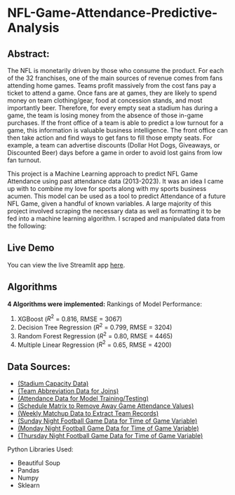 # NFL-Game-Attendance-Predictive-Analysis
## **Abstract**:
The NFL is monetarily driven by those who consume the product. For each of the 32 franchises, one of the main sources of revenue comes from fans attending home games. Teams profit massively from the cost fans pay a ticket to attend a game. Once fans are at games, they are likely to spend money on team clothing/gear, food at concession stands, and most importantly beer. Therefore, for every empty seat a stadium has during a game, the team is losing money from the absence of those in-game purchases. If the front office of a team is able to predict a low turnout for a game, this information is valuable business intelligence. The front office can then take action and find ways to get fans to fill those empty seats. For example, a team can advertise discounts (Dollar Hot Dogs, Giveaways, or Discounted Beer) days before a game in order to avoid lost gains from low fan turnout.

This project is a Machine Learning approach to predict NFL Game Attendance using past attendance data (2013-2023). It was an idea I came up with to combine my love for sports along with my sports business acumen. This model can be used as a tool to predict Attendance of a future NFL Game, given a handful of known variables. A large majority of this project involved scraping the necessary data as well as formatting it to be fed into a machine learning algorithm. I scraped and manipulated data from the following:

## Live Demo
You can view the live Streamlit app [here]([https://your-streamlit-app-url](https://nfl-game-attendance-predictor.streamlit.app/)).

## Algorithms

**4 Algorithms were implemented:**
Rankings of Model Performance:
1. XGBoost ($R^2$ = 0.816, RMSE = 3067)
2. Decision Tree Regression ($R^2$ = 0.799, RMSE = 3204)
3. Random Forest Regression ($R^2$ = 0.80, RMSE = 4465)
4. Multiple Linear Regression ($R^2$ = 0.65, RMSE = 4200)

## Data Sources:
- [(Stadium Capacity Data)](https://en.wikipedia.org/wiki/List_of_current_NFL_stadiums) 
- [(Team Abbreviation Data for Joins)](https://en.wikipedia.org/wiki/Wikipedia:WikiProject_National_Football_League/National_Football_League_team_abbreviations) 
- [(Attendance Data for Model Training/Testing)](https://www.pro-football-reference.com/years/2023/attendance.htm) 
- [(Schedule Matrix to Remove Away Game Attendance Values)](https://www.espn.com/nfl/schedulegrid/_/year/2023) 
- [(Weekly Matchup Data to Extract Team Records)](https://www.espn.com/nfl/scoreboard/_/week/1/year/2023/seasontype/2) 
- [(Sunday Night Football Game Data for Time of Game Variable)](https://www.nfl.com/schedules/sunday-night-football/2023)
- [(Monday Night Football Game Data for Time of Game Variable)](https://www.nfl.com/schedules/monday-night-football/2023) 
- [(Thursday Night Football Game Data for Time of Game Variable)](https://www.nfl.com/schedules/thursday-night-football/2023)


Python Libraries Used:
- Beautiful Soup
- Pandas
- Numpy
- Sklearn

